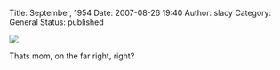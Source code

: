 Title: September, 1954
Date: 2007-08-26 19:40
Author: slacy
Category: General
Status: published

[![](http://slacy.com/gallery/d/92325-1/Scan-070826-0001.jpg)](http://slacy.com/gallery/v/heinerclark/1954/Scan-070826-0001.jpg.html)  
  
Thats mom, on the far right, right?
